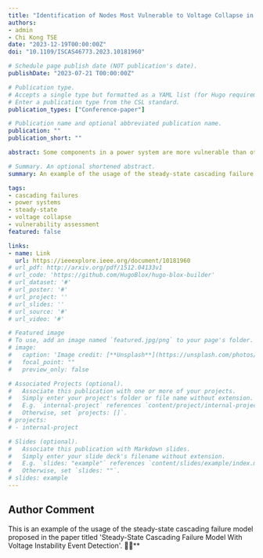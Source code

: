 ```yaml
---
title: "Identification of Nodes Most Vulnerable to Voltage Collapse in Cascading Failures of Power Systems"
authors:
- admin
- Chi Kong TSE
date: "2023-12-19T00:00:00Z"
doi: "10.1109/ISCAS46773.2023.10181960"

# Schedule page publish date (NOT publication's date).
publishDate: "2023-07-21 T00:00:00Z"

# Publication type.
# Accepts a single type but formatted as a YAML list (for Hugo requirements).
# Enter a publication type from the CSL standard.
publication_types: ["Conference-paper"]

# Publication name and optional abbreviated publication name.
publication: ""
publication_short: ""

abstract: Some components in a power system are more vulnerable than others. Limited by the capability of the existing quasi-steady-state (QSS) models of cascading failures, previous analysis on vulnerable components typically omits the influence of voltage collapse. In this paper, we identify the nodes that are most susceptible to voltage collapse in cascading failures with a QSS model that applies practical measures in response to voltage collapse, i.e., undervoltage load shedding (UVLS) and protection relays. The proposed model is based on the continuation power flow (CPF). We apply the model to the IEEE 118-bus system, the IEEE 300-bus system, and the Polish 2383 bus system. We count the times and plot the locations of buses that exhibit a voltage collapse event in the network to assess structural vulnerability. Numerical results show that some parts of the network are more vulnerable to voltage collapse events than others.

# Summary. An optional shortened abstract.
summary: An example of the usage of the steady-state cascading failure model.

tags:
- cascading failures
- power systems
- steady-state
- voltage collapse
- vulnerability assessment
featured: false

links:
- name: Link
  url: https://ieeexplore.ieee.org/document/10181960
# url_pdf: http://arxiv.org/pdf/1512.04133v1
# url_code: 'https://github.com/HugoBlox/hugo-blox-builder'
# url_dataset: '#'
# url_poster: '#'
# url_project: ''
# url_slides: ''
# url_source: '#'
# url_video: '#'

# Featured image
# To use, add an image named `featured.jpg/png` to your page's folder. 
# image:
#   caption: 'Image credit: [**Unsplash**](https://unsplash.com/photos/s9CC2SKySJM)'
#   focal_point: ""
#   preview_only: false

# Associated Projects (optional).
#   Associate this publication with one or more of your projects.
#   Simply enter your project's folder or file name without extension.
#   E.g. `internal-project` references `content/project/internal-project/index.md`.
#   Otherwise, set `projects: []`.
# projects:
# - internal-project

# Slides (optional).
#   Associate this publication with Markdown slides.
#   Simply enter your slide deck's filename without extension.
#   E.g. `slides: "example"` references `content/slides/example/index.md`.
#   Otherwise, set `slides: ""`.
# slides: example
---
```


<!-- {{% callout note %}}
Create your slides in Markdown - click the *Slides* button to check out the example.
{{% /callout %}} -->

<!-- Add the publication's **full text** or **supplementary notes** here. You can use rich formatting such as including [code, math, and images](https://docs.hugoblox.com/content/writing-markdown-latex/). -->

## Author Comment

This is an example of the usage of the steady-state cascading failure model proposed in the paper titled 'Steady-State Cascading Failure Model With Voltage Instability Event Detection'. 🦄✨**